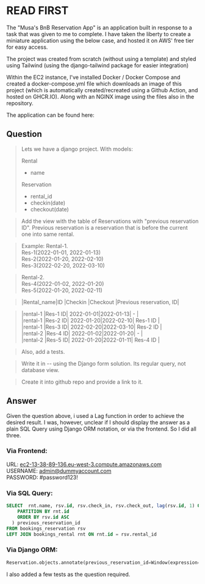 # READ FIRST

The "Musa's BnB Reservation App" is an application built in response to a task that was given to me to complete. I have taken the liberty to create a miniature application using the below case, and hosted it on AWS' free tier for easy access.

The project was created from scratch (without using a template) and styled using Tailwind (using the django-tailwind package for easier integration)

Within the EC2 instance, I've installed Docker / Docker Compose and created a docker-compose.yml file which downloads an image of this project (which is automatically created/recreated using a Github Action, and hosted on GHCR.IO). Along with an NGINX image using the files also in the repository. 

The application can be found here: 

## Question
>Lets we have a django project.
>With models:
>
>Rental
> - name
>
>Reservation
>  - rental_id
>  - checkin(date)
>  - checkout(date)
>

>Add the view with the table of Reservations with "previous reservation ID".
>Previous reservation is a reservation that is before the current one into same rental.


>Example:
>Rental-1.  
>Res-1(2022-01-01, 2022-01-13)  
>Res-2(2022-01-20, 2022-02-10)  
>Res-3(2022-02-20, 2022-03-10)  

>Rental-2.  
>Res-4(2022-01-02, 2022-01-20)  
>Res-5(2022-01-20, 2022-02-11)  


>|Rental_name|ID      |Checkin    |Checkout  |Previous reservation, ID|

>|rental-1   |Res-1 ID| 2022-01-01|2022-01-13| -                      |  
>|rental-1   |Res-2 ID| 2022-01-20|2022-02-10| Res-1 ID               |  
>|rental-1   |Res-3 ID| 2022-02-20|2022-03-10| Res-2 ID               |  
>|rental-2   |Res-4 ID| 2022-01-02|2022-01-20| -                      |  
>|rental-2   |Res-5 ID| 2022-01-20|2022-01-11| Res-4 ID               |

>Also, add a tests.

>Write it in -- using the Django form solution. 
>Its  regular query, not database view.

>Create it into github repo and provide a link to it.


## Answer

Given the question above, i used a Lag function in order to achieve the desired result. I was, however, unclear if I should display the answer as a plain SQL Query using Django ORM notation, or via the frontend. So I did all three.

### Via Frontend:

URL: [ec2-13-38-89-136.eu-west-3.compute.amazonaws.com](http://ec2-13-38-89-136.eu-west-3.compute.amazonaws.com/)   
USERNAME: admin@dummyaccount.com  
PASSWORD: #password123!  


### Via SQL Query:
 
```SQL
SELECT  rnt.name, rsv.id, rsv.check_in, rsv.check_out, lag(rsv.id, 1) OVER (
    PARTITION BY rnt.id
    ORDER BY rsv.id ASC
  ) previous_reservation_id
FROM bookings_reservation rsv
LEFT JOIN bookings_rental rnt ON rnt.id = rsv.rental_id
```

### Via Django ORM:


```Python
Reservation.objects.annotate(previous_reservation_id=Window(expression=Lag('id', 1), partition_by=[F('rental_id')], order_by=F('id').asc() )).values('rental_id__name', 'id', 'check_in', 'check_out', 'previous_reservation_id')
```

I also added a few tests as the question required.
